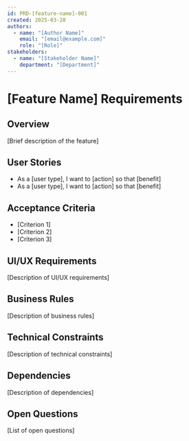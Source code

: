 ```yaml
---
id: PRD-[feature-name]-001
created: 2025-03-28
authors:
  - name: "[Author Name]"
    email: "[email@example.com]"
    role: "[Role]"
stakeholders:
  - name: "[Stakeholder Name]"
    department: "[Department]"
---
```


# [Feature Name] Requirements <!-- STORY-001 -->

## Overview <!-- INFO-001 -->
[Brief description of the feature]

## User Stories <!-- STORY-002 -->
- As a [user type], I want to [action] so that [benefit]
- As a [user type], I want to [action] so that [benefit]

## Acceptance Criteria <!-- TEST-001 -->
- [Criterion 1]
- [Criterion 2]
- [Criterion 3]

## UI/UX Requirements <!-- REQ-001 -->
[Description of UI/UX requirements]

## Business Rules <!-- REQ-002 -->
[Description of business rules]

## Technical Constraints <!-- REQ-003 -->
[Description of technical constraints]

## Dependencies <!-- REQ-004 -->
[Description of dependencies]

## Open Questions <!-- INFO-002 -->
[List of open questions]